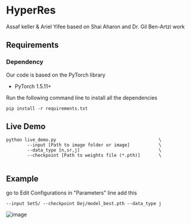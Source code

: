 
# HyperRes
Assaf keller & Ariel Yifee based on Shai Aharon and Dr. Gil Ben-Artzi work

## Requirements

### Dependency

Our code is based on the PyTorch library
* PyTorch 1.5.11+

Run the following command line to install all the dependencies


    pip install -r requirements.txt
    

## Live Demo
```shell
python live_demo.py                                       \
        --input [Path to image folder or image]           \
        --data_type [n,sr,j]                              \
        --checkpoint [Path to weights file (*.pth)]       \ 
   
```

## Example
go to Edit Configurations
in "Parameters" line  add this 
```shell
--input Set5/ --checkpoint Dej/model_best.pth --data_type j
```
![image](https://user-images.githubusercontent.com/77589405/210429028-a4d32bca-1de0-4a62-b5f2-26bf833c90b8.png)

